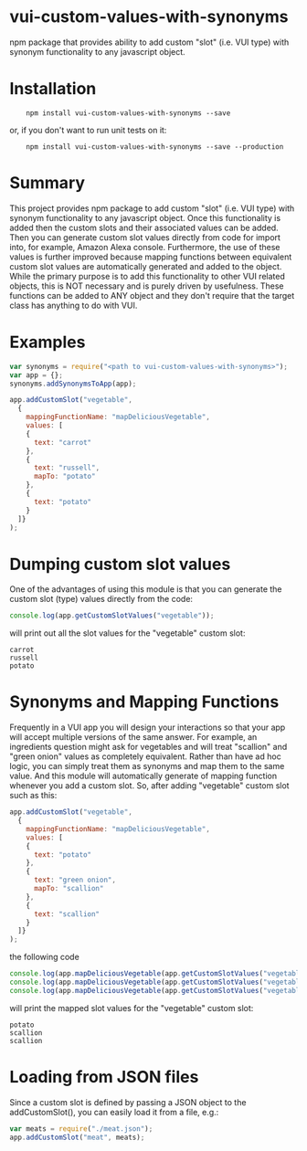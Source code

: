 # vui-custom-values-with-synonyms

npm package that provides ability to add custom "slot" (i.e. VUI type) with synonym functionality to any javascript object.

# Installation

```shell
	npm install vui-custom-values-with-synonyms --save
```
or, if you don't want to run unit tests on it:

```shell
	npm install vui-custom-values-with-synonyms --save --production
```

# Summary

This project provides npm package to add custom "slot" (i.e. VUI type) with synonym functionality to any javascript object.
Once this functionality is added then the custom slots and their associated values can be added.
Then you can generate custom slot values directly from code for import into, for example, Amazon Alexa console.
Furthermore, the use of these values is further improved because mapping functions between equivalent custom slot values are automatically generated and added to the object.
While the primary purpose is to add this functionality to other VUI related objects, this is NOT necessary and is purely driven by usefulness.
These functions can be added to ANY object and they don't require that the target class has anything to do with VUI.

# Examples

```javascript
var synonyms = require("<path to vui-custom-values-with-synonyms>");
var app = {};
synonyms.addSynonymsToApp(app);

app.addCustomSlot("vegetable",
  {
    mappingFunctionName: "mapDeliciousVegetable",
    values: [
    {
      text: "carrot"
    },
    {
      text: "russell",
      mapTo: "potato"
    },
    {
      text: "potato"
    }
  ]}
);

```
# Dumping custom slot values

One of the advantages of using this module is that you can generate the custom slot (type) values directly from the code:

```javascript
console.log(app.getCustomSlotValues("vegetable"));
```

will print out all the slot values for the "vegetable" custom slot:

```shell
carrot
russell
potato
```

# Synonyms and Mapping Functions

Frequently in a VUI app you will design your interactions so that your app will accept multiple versions of the same answer.
For example, an ingredients question might ask for vegetables and will treat "scallion" and "green onion" values as completely equivalent.
Rather than have ad hoc logic, you can simply treat them as synonyms and map them to the same value.
And this module will automatically generate of mapping function whenever you add a custom slot.
So, after adding "vegetable" custom slot such as this:

```javascript
app.addCustomSlot("vegetable",
  {
    mappingFunctionName: "mapDeliciousVegetable",
    values: [
    {
      text: "potato"
    },
    {
      text: "green onion",
      mapTo: "scallion"
    },
    {
      text: "scallion"
    }
  ]}
);
```

the following code

```javascript
console.log(app.mapDeliciousVegetable(app.getCustomSlotValues("vegetable")[0]));
console.log(app.mapDeliciousVegetable(app.getCustomSlotValues("vegetable")[1]));
console.log(app.mapDeliciousVegetable(app.getCustomSlotValues("vegetable")[2]));
```

will print the mapped slot values for the "vegetable" custom slot:

```shell
potato
scallion
scallion
```

# Loading from JSON files

Since a custom slot is defined by passing a JSON object to the addCustomSlot(),
you can easily load it from a file, e.g.:

```javascript
var meats = require("./meat.json");
app.addCustomSlot("meat", meats);
```
